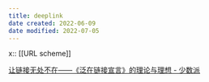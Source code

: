 ```yaml
---
title: deeplink
date created: 2022-06-09
date modified: 2022-07-05
---
```


x:: [[URL scheme]]

[让链接无处不在——《泛在链接宣言》的理论与理想 - 少数派](cubox://card?id=ff808081814243ea0181472fe1487531)
